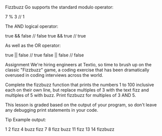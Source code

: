 Fizzbuzz
Go supports the standard modulo operator:

7 % 3 // 1

The AND logical operator:

true && false // false
true && true // true

As well as the OR operator:

true || false // true
false || false // false

Assignment
We're hiring engineers at Textio, so time to brush up on the classic "Fizzbuzz" game, a coding exercise that has been dramatically overused in coding interviews across the world.

Complete the fizzbuzz function that prints the numbers 1 to 100 inclusive each on their own line, but replace multiples of 3 with the text fizz and multiples of 5 with buzz. Print fizzbuzz for multiples of 3 AND 5.

This lesson is graded based on the output of your program, so don't leave any debugging print statements in your code.

Tip
Example output:

1
2
fizz
4
buzz
fizz
7
8
fizz
buzz
11
fizz
13
14
fizzbuzz
